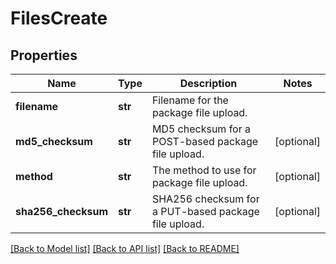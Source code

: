 # FilesCreate

## Properties
Name | Type | Description | Notes
------------ | ------------- | ------------- | -------------
**filename** | **str** | Filename for the package file upload. | 
**md5_checksum** | **str** | MD5 checksum for a POST-based package file upload. | [optional] 
**method** | **str** | The method to use for package file upload. | [optional] 
**sha256_checksum** | **str** | SHA256 checksum for a PUT-based package file upload. | [optional] 

[[Back to Model list]](../README.md#documentation-for-models) [[Back to API list]](../README.md#documentation-for-api-endpoints) [[Back to README]](../README.md)


